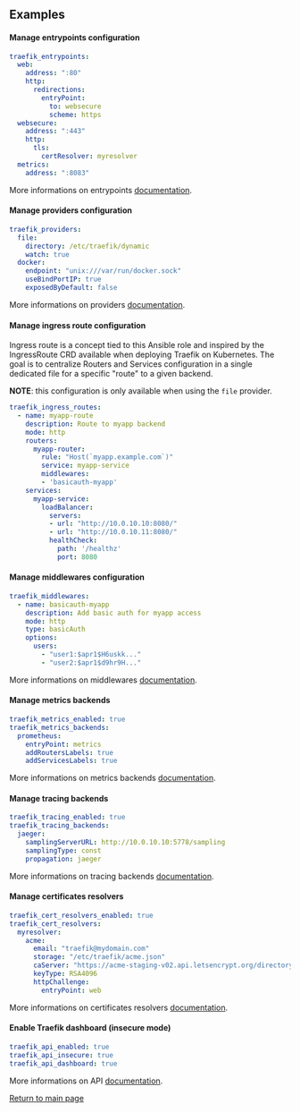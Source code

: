 Examples
--------

#### Manage entrypoints configuration

```YAML
traefik_entrypoints:
  web:
    address: ":80"
    http:
      redirections:
        entryPoint:
          to: websecure
          scheme: https
  websecure:
    address: ":443"
    http:
      tls:
        certResolver: myresolver
  metrics:
    address: ":8083"
```

More informations on entrypoints [documentation](https://doc.traefik.io/traefik/routing/entrypoints/).

#### Manage providers configuration

```YAML
traefik_providers:
  file:
    directory: /etc/traefik/dynamic
    watch: true
  docker:
    endpoint: "unix:///var/run/docker.sock"
    useBindPortIP: true
    exposedByDefault: false
```

More informations on providers [documentation](https://doc.traefik.io/traefik/providers/overview/).

#### Manage ingress route configuration

Ingress route is a concept tied to this Ansible role and inspired by the IngressRoute CRD available when deploying Traefik on Kubernetes. The goal is to centralize Routers and Services configuration in a single dedicated file for a specific "route" to a given backend.

**NOTE**: this configuration is only available when using the `file` provider.

```YAML
traefik_ingress_routes:
  - name: myapp-route
    description: Route to myapp backend
    mode: http
    routers:
      myapp-router:
        rule: "Host(`myapp.example.com`)"
        service: myapp-service
        middlewares:
        - 'basicauth-myapp'
    services:
      myapp-service:
        loadBalancer:
          servers:
          - url: "http://10.0.10.10:8080/"
          - url: "http://10.0.10.11:8080/"
          healthCheck:
            path: '/healthz'
            port: 8080
```

#### Manage middlewares configuration

```YAML
traefik_middlewares:
  - name: basicauth-myapp
    description: Add basic auth for myapp access
    mode: http
    type: basicAuth
    options:
      users:
        - "user1:$apr1$H6uskk..."
        - "user2:$apr1$d9hr9H..."
```

More informations on middlewares [documentation](https://doc.traefik.io/traefik/middlewares/overview/).

#### Manage metrics backends

```YAML
traefik_metrics_enabled: true
traefik_metrics_backends:
  prometheus:
    entryPoint: metrics
    addRoutersLabels: true
    addServicesLabels: true
```

More informations on metrics backends [documentation](https://doc.traefik.io/traefik/observability/metrics/overview/).

#### Manage tracing backends

```YAML
traefik_tracing_enabled: true
traefik_tracing_backends:
  jaeger:
    samplingServerURL: http://10.0.10.10:5778/sampling
    samplingType: const
    propagation: jaeger
```

More informations on tracing backends [documentation](https://doc.traefik.io/traefik/observability/tracing/overview/).

#### Manage certificates resolvers

```YAML
traefik_cert_resolvers_enabled: true
traefik_cert_resolvers:
  myresolver:
    acme:
      email: "traefik@mydomain.com"
      storage: "/etc/traefik/acme.json"
      caServer: "https://acme-staging-v02.api.letsencrypt.org/directory"
      keyType: RSA4096
      httpChallenge:
        entryPoint: web
```

More informations on certificates resolvers [documentation](https://doc.traefik.io/traefik/https/acme/).

#### Enable Traefik dashboard (insecure mode)

```YAML
traefik_api_enabled: true
traefik_api_insecure: true
traefik_api_dashboard: true
```

More informations on API [documentation](https://doc.traefik.io/traefik/operations/api/).

[Return to main page](../README.md)
